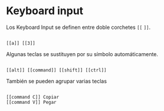 # Keyboard input

Los Keyboard Input se definen entre doble corchetes `[[` `]]`.

```demoCode[markdown](open)

[[a]] [[3]]

```

Algunas teclas se sustituyen por su símbolo automáticamente.

```demoCode[markdown](open)

[[alt]] [[command]] [[shift]] [[ctrl]]

```

También se pueden agrupar varias teclas

```demoCode[markdown](open)

[[command C]] Copiar
[[command V]] Pegar


```
